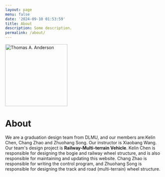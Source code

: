 ```yaml
---
layout: page
menu: false
date: '2024-09-10 01:53:59'
title: About
description: Some description.
permalink: /about/
---
```


<img class="img-rounded" src="/assets/img/uploads/profile.png" alt="Thomas A. Anderson" width="200">

# About

We are a graduation design team from DLMU, and our members are:Kelin Chen, Chang Zhao and Zhuohang Song. Our instructor is Xiaobang Wang. Our team's design project is **Railway-Multi-terrain Vehicle**. Kelin Chen is responsible for designing the bogie and railway wheel structure, and is also responsible for maintaining and updating this website. Chang Zhao is responsible for writing the control program, and Zhuohang Song is responsible for designing the track and road (multi-terrain) wheel structure.

